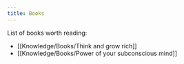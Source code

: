 ```yaml
---
title: Books
---
```


List of books worth reading:
- [[Knowledge/Books/Think and grow rich]]
- [[Knowledge/Books/Power of your subconscious mind]]